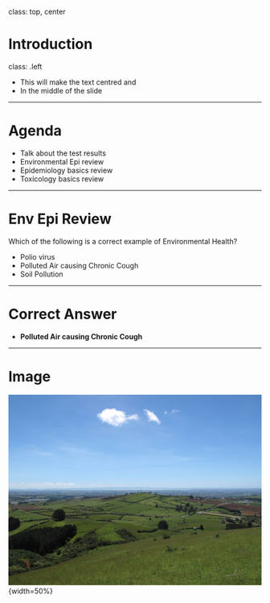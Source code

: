 class: top, center

# Introduction

class: .left

- This will make the text centred and 
- In the middle of the slide

---

# Agenda

- Talk about the test results
- Environmental Epi review
- Epidemiology basics review
- Toxicology basics review

---
# Env Epi Review
Which of the following is a correct example of Environmental Health?

- Polio virus
- Polluted Air causing Chronic Cough
- Soil Pollution

---
# Correct Answer
- **Polluted Air causing Chronic Cough**

---
# Image

![mount](1920px-View_looking_north-west_towards_Auckland_from_top_of_Mount_Puketutu.jpg){width=50%}
